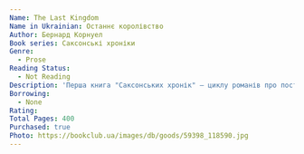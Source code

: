 ```yaml
---
Name: The Last Kingdom
Name in Ukrainian: Останнє королівство
Author: Бернард Корнуел
Book series: Саксонські хроніки
Genre:
  - Prose
Reading Status:
  - Not Reading
Description: 'Перша книга "Саксонських хронік" – циклу романів про постання Англії. У ній ми знайомимося з юним Утредом Беббанбурзьким, котрий є нащадком англосаксонського шляхтича, але викрадений нападниками з півночі — данами — і вихований як син данського ерла. Хлопець дорослішає, і йому випадає не тільки воювати, а й відповісти собі на питання: хто я?'
Borrowing:
  - None
Rating:
Total Pages: 400
Purchased: true
Photo: https://bookclub.ua/images/db/goods/59398_118590.jpg
---
```

